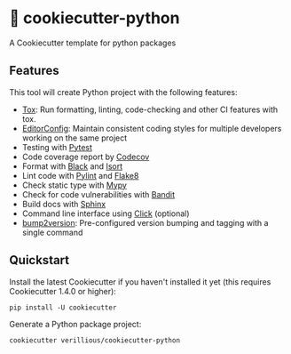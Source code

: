 # 🍪 cookiecutter-python
A Cookiecutter template for python packages

## Features

This tool will create Python project with the following features:

* [Tox](https://tox.readthedocs.io): Run formatting, linting, code-checking and other CI features with tox.
* [EditorConfig](https://editorconfig.org/): Maintain consistent coding styles for multiple developers working on the same project
* Testing with [Pytest](https://pytest.org)
* Code coverage report by [Codecov](https://codecov.io)
* Format with [Black](https://github.com/psf/black) and [Isort](https://github.com/PyCQA/isort)
* Lint code with [Pylint](https://pylint.pycqa.org/en/latest/) and [Flake8](https://flake8.pycqa.org)
* Check static type with [Mypy](http://mypy-lang.org/)
* Check for code vulnerabilities with [Bandit](https://bandit.readthedocs.io/en/latest/)
* Build docs with [Sphinx](https://www.sphinx-doc.org/en/master/index.html)
* Command line interface using [Click](https://click.palletsprojects.com/en/8.0.x/) (optional)
* [bump2version](https://github.com/c4urself/bump2version): Pre-configured version bumping and tagging with a single command

## Quickstart

Install the latest Cookiecutter if you haven't installed it yet (this requires Cookiecutter 1.4.0 or higher):

```
pip install -U cookiecutter
```

Generate a Python package project:

```
cookiecutter verillious/cookiecutter-python
```

